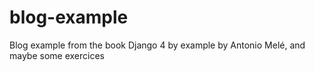 # blog-example
Blog example from the book Django 4 by example by Antonio Melé, and maybe some exercices
